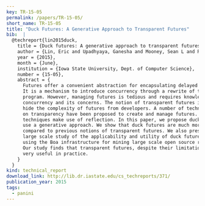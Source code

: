 ```yaml
---
key: TR-15-05
permalink: /papers/TR-15-05/
short_name: TR-15-05
title: "Duck Futures: A Generative Approach to Transparent Futures"
bib:  |
  @techreport{lin2015duck,
    title = {Duck futures: A generative approach to transparent futures},
    author = {Lin, Eric and Upadhyaya, Ganesha and Mooney, Sean L and Rajan, Hridesh},
    year = {2015},
    month = {June},
    institution = {Iowa State University, Dept. of Computer Science},
    number = {15-05},
    abstract = {
      Futures offer a convenient abstraction for encapsulating delayed computation.
      It is a mechanism to introduce concurrency through a rewrite of the sequential
      program. However, managing futures is tedious and requires knowledge of
      concurrency and its concerns. The notion of transparent futures is used to
      hide the complexity of futures from developers. A number of techniques based
      on transparency have been proposed to create and manage futures. Previous
      techniques make use of reflection. In this paper, we propose duck futures that
      use a generative approach. We show that duck futures are much more efficient
      compared to previous notions of transparent futures. We also present the first
      large scale study of the applicability and utility of duck futures in practice
      using the Boa infrastructure for mining large scale open source repositories.
      Our study finds that transparent futures, despite their limitations, can be
      very useful in practice.
    }
  }
kind: technical_report
download_link: http://lib.dr.iastate.edu/cs_techreports/371/
publication_year: 2015
tags:
  - panini
---
```

